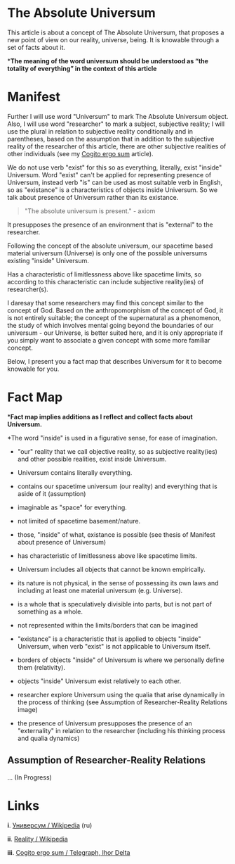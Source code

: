 # The Absolute Universum

This article is about a concept of The Absolute Universum, that proposes a new point of view on our reality, universe, being. It is knowable through a set of facts about it.

***The meaning of the word universum should be understood as “the totality of everything” in the context of this article**

# Manifest

Further I will use word "Universum" to mark The Absolute Universum object. Also, I will use word "researcher" to mark a subject, subjective reality; I will use the plural in relation to subjective reality conditionally and in parentheses, based on the assumption that in addition to the subjective reality of the researcher of this article, there are other subjective realities of other individuals (see my [Cogito ergo sum](https://telegra.ph/Cogito-ergo-sum-05-17) article).

We do not use verb "exist" for this so as everything, literally, exist "inside" Universum. Word "exist" can't be applied for representing presence of Universum, instead verb "is" can be used as most suitable verb in English, so as "existance" is a characteristics of objects inside Universum. So we talk about presence of Universum rather than its existance.

> "The absolute universum is present." - axiom

It presupposes the presence of an environment that is "external" to the researcher.

Following the concept of the absolute universum, our spacetime based material universum (Universe) is only one of the possible universums existing "inside" Universum.

Has a characteristic of limitlessness above like spacetime limits, so according to this characteristic can include subjective reality(ies) of researcher(s).

I daresay that some researchers may find this concept similar to the concept of God.  Based on the anthropomorphism of the concept of God, it is not entirely suitable; the concept of the supernatural as a phenomenon, the study of which involves mental going beyond the boundaries of our universum - our Universe, is better suited here, and it is only appropriate if you simply want to associate a given concept with some more familiar concept.

Below, I present you a fact map that describes Universum for it to become knowable for you. 

# Fact Map

***Fact map implies additions as I reflect and collect facts about Universum.**

*The word "inside" is used in a figurative sense, for ease of imagination.

- "our" reality that we call objective reality, so as subjective reality(ies) and other possible realities, exist inside Universum. 

- Universum contains literally everything.

- contains our spacetime universum (our reality) and everything that is aside of it (assumption)

- imaginable as "space" for everything. 

- not limited of spacetime basement/nature. 

- those, "inside" of what, existance is possible (see thesis of Manifest about presence of Universum)

- has characteristic of limitlessness above like spacetime limits. 

- Universum includes all objects that cannot be known empirically. 

- its nature is not physical, in the sense of possessing its own laws and including at least one material universum (e.g. Universe). 

- is a whole that is speculatively divisible into parts, but is not part of something as a whole. 

- not represented within the limits/borders that can be imagined

- "existance" is a characteristic that is applied to objects "inside" Universum, when verb "exist" is not applicable to Universum itself.

- borders of objects "inside" of Universum is where we personally define them (relativity). 

- objects "inside" Universum exist relatively to each other.

- researcher explore Universum using the qualia that arise dynamically in the process of thinking (see Assumption of Researcher-Reality Relations image)

- the presence of Universum presupposes the presence of an "externality" in relation to the researcher (including his thinking process and qualia dynamics)

## Assumption of Researcher-Reality Relations

... (In Progress)

# Links
**i**. [Универсум / Wikipedia](https://ru.m.wikipedia.org/wiki/%D0%A3%D0%BD%D0%B8%D0%B2%D0%B5%D1%80%D1%81%D1%83%D0%BC) (ru)

**ii**. [Reality / Wikipedia](https://en.m.wikipedia.org/wiki/Reality)

**iii**. [Cogito ergo sum / Telegraph, Ihor Delta](https://telegra.ph/Cogito-ergo-sum-05-17)
